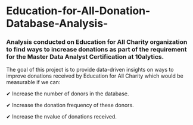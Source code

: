 # Education-for-All-Donation-Database-Analysis-
### Analysis conducted on Education for All Charity organization to find ways to increase donations as part of the requirement for the Master Data Analyst Certification at 10alytics.

The goal of this project is to provide data-driven insights on ways to improve donations received by Education for All Charity which would be measurable if we can:

✔ Increase the number of donors in the database.

✔ Increase the donation frequency of these donors.

✔ Increase the nvalue of donations received.
